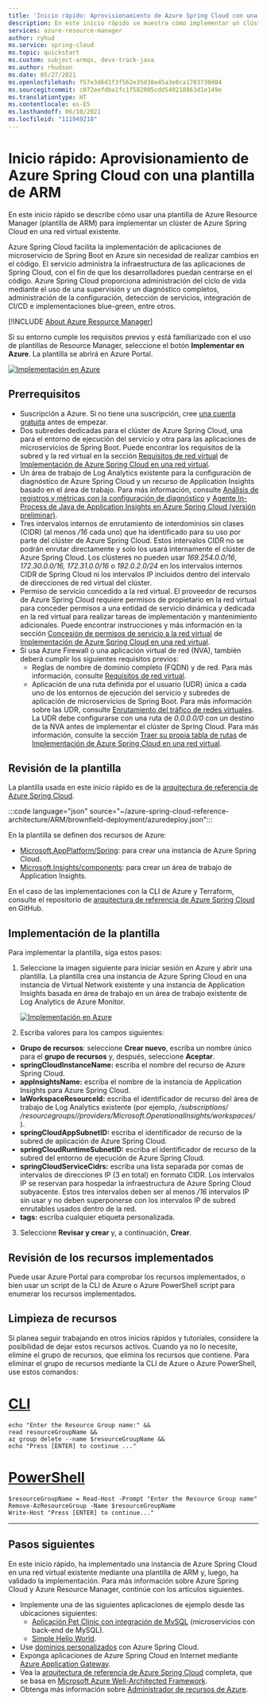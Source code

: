 ```yaml
---
title: 'Inicio rápido: Aprovisionamiento de Azure Spring Cloud con una plantilla de Azure Resource Manager (plantilla de ARM)'
description: En este inicio rápido se muestra cómo implementar un clúster de Spring Cloud en una red virtual existente.
services: azure-resource-manager
author: ryhud
ms.service: spring-cloud
ms.topic: quickstart
ms.custom: subject-armqs, devx-track-java
ms.author: rhudson
ms.date: 05/27/2021
ms.openlocfilehash: f57e3d6d1f3f562e35d38e45a3e0ca1703730d04
ms.sourcegitcommit: c072eefdba1fc1f582005cdd549218863d1e149e
ms.translationtype: HT
ms.contentlocale: es-ES
ms.lasthandoff: 06/10/2021
ms.locfileid: "111949218"
---
```

# <a name="quickstart-provision-azure-spring-cloud-using-an-arm-template"></a>Inicio rápido: Aprovisionamiento de Azure Spring Cloud con una plantilla de ARM

En este inicio rápido se describe cómo usar una plantilla de Azure Resource Manager (plantilla de ARM) para implementar un clúster de Azure Spring Cloud en una red virtual existente.

Azure Spring Cloud facilita la implementación de aplicaciones de microservicio de Spring Boot en Azure sin necesidad de realizar cambios en el código. El servicio administra la infraestructura de las aplicaciones de Spring Cloud, con el fin de que los desarrolladores puedan centrarse en el código. Azure Spring Cloud proporciona administración del ciclo de vida mediante el uso de una supervisión y un diagnóstico completos, administración de la configuración, detección de servicios, integración de CI/CD e implementaciones blue-green, entre otros.

[!INCLUDE [About Azure Resource Manager](../../includes/resource-manager-quickstart-introduction.md)]

Si su entorno cumple los requisitos previos y está familiarizado con el uso de plantillas de Resource Manager, seleccione el botón **Implementar en Azure**. La plantilla se abrirá en Azure Portal.

[![Implementación en Azure](../media/template-deployments/deploy-to-azure.svg?sanitize=true)](https://portal.azure.com/#create/Microsoft.Template/uri/https%3A%2F%2Fraw.githubusercontent.com%2FAzure%2Fazure-spring-cloud-reference-architecture%2Fmain%2FARM%2Fbrownfield-deployment%2fazuredeploy.json)

## <a name="prerequisites"></a>Prerrequisitos

* Suscripción a Azure. Si no tiene una suscripción, cree [una cuenta gratuita](https://azure.microsoft.com/free/?WT.mc_id=A261C142F) antes de empezar.
* Dos subredes dedicadas para el clúster de Azure Spring Cloud, una para el entorno de ejecución del servicio y otra para las aplicaciones de microservicios de Spring Boot. Puede encontrar los requisitos de la subred y la red virtual en la sección [Requisitos de red virtual](how-to-deploy-in-azure-virtual-network.md#virtual-network-requirements) de [Implementación de Azure Spring Cloud en una red virtual](how-to-deploy-in-azure-virtual-network.md).
* Un área de trabajo de Log Analytics existente para la configuración de diagnóstico de Azure Spring Cloud y un recurso de Application Insights basado en el área de trabajo. Para más información, consulte [Análisis de registros y métricas con la configuración de diagnóstico](diagnostic-services.md) y [Agente In-Process de Java de Application Insights en Azure Spring Cloud (versión preliminar)](how-to-application-insights.md).
* Tres intervalos internos de enrutamiento de interdominios sin clases (CIDR) (al menos */16* cada uno) que ha identificado para su uso por parte del clúster de Azure Spring Cloud. Estos intervalos CIDR no se podrán enrutar directamente y solo los usará internamente el clúster de Azure Spring Cloud. Los clústeres no pueden usar *169.254.0.0/16*, *172.30.0.0/16,* *172.31.0.0/16* o  *192.0.2.0/24* en los intervalos internos CIDR de Spring Cloud ni los intervalos IP incluidos dentro del intervalo de direcciones de red virtual del clúster.
* Permiso de servicio concedido a la red virtual. El proveedor de recursos de Azure Spring Cloud requiere permisos de propietario en la red virtual para conceder permisos a una entidad de servicio dinámica y dedicada en la red virtual para realizar tareas de implementación y mantenimiento adicionales. Puede encontrar instrucciones y más información en la sección [Concesión de permisos de servicio a la red virtual](how-to-deploy-in-azure-virtual-network.md#grant-service-permission-to-the-virtual-network) de [Implementación de Azure Spring Cloud en una red virtual](how-to-deploy-in-azure-virtual-network.md).
* Si usa Azure Firewall o una aplicación virtual de red (NVA), también deberá cumplir los siguientes requisitos previos:
   * Reglas de nombre de dominio completo (FQDN) y de red. Para más información, consulte [Requisitos de red virtual](how-to-deploy-in-azure-virtual-network.md#virtual-network-requirements).
   * Aplicación de una ruta definida por el usuario (UDR) única a cada uno de los entornos de ejecución del servicio y subredes de aplicación de microservicios de Spring Boot. Para más información sobre las UDR, consulte [Enrutamiento del tráfico de redes virtuales](../virtual-network/virtual-networks-udr-overview.md). La UDR debe configurarse con una ruta de *0.0.0.0/0* con un destino de la NVA antes de implementar el clúster de Spring Cloud. Para más información, consulte la sección [Traer su propia tabla de rutas](how-to-deploy-in-azure-virtual-network.md#bring-your-own-route-table) de [Implementación de Azure Spring Cloud en una red virtual](how-to-deploy-in-azure-virtual-network.md).

## <a name="review-the-template"></a>Revisión de la plantilla

La plantilla usada en este inicio rápido es de la [arquitectura de referencia de Azure Spring Cloud](reference-architecture.md).

:::code language="json" source="~/azure-spring-cloud-reference-architecture/ARM/brownfield-deployment/azuredeploy.json":::

En la plantilla se definen dos recursos de Azure:

* [Microsoft.AppPlatform/Spring](/azure/templates/microsoft.appplatform/spring): para crear una instancia de Azure Spring Cloud.
* [Microsoft.Insights/components](/azure/templates/microsoft.insights/components): para crear un área de trabajo de Application Insights.

En el caso de las implementaciones con la CLI de Azure y Terraform, consulte el repositorio de [arquitectura de referencia de Azure Spring Cloud](https://github.com/Azure/azure-spring-cloud-reference-architecture) en GitHub.

## <a name="deploy-the-template"></a>Implementación de la plantilla

Para implementar la plantilla, siga estos pasos:

1. Seleccione la imagen siguiente para iniciar sesión en Azure y abrir una plantilla. La plantilla crea una instancia de Azure Spring Cloud en una instancia de Virtual Network existente y una instancia de Application Insights basada en área de trabajo en un área de trabajo existente de Log Analytics de Azure Monitor.

   [![Implementación en Azure](../media/template-deployments/deploy-to-azure.svg?sanitize=true)](https://portal.azure.com/#create/Microsoft.Template/uri/https%3A%2F%2Fraw.githubusercontent.com%2FAzure%2Fazure-spring-cloud-reference-architecture%2Fmain%2FARM%2Fbrownfield-deployment%2fazuredeploy.json)

2. Escriba valores para los campos siguientes:

- **Grupo de recursos**: seleccione **Crear nuevo**, escriba un nombre único para el **grupo de recursos** y, después, seleccione **Aceptar**.
- **springCloudInstanceName:** escriba el nombre del recurso de Azure Spring Cloud.
- **appInsightsName:** escriba el nombre de la instancia de Application Insights para Azure Spring Cloud.
- **laWorkspaceResourceId:** escriba el identificador de recurso del área de trabajo de Log Analytics existente (por ejemplo, */subscriptions/<your subscription> /resourcegroups/<your log analytics resource group>/providers/Microsoft.OperationalInsights/workspaces/<your log analytics workspace name>* ).
- **springCloudAppSubnetID:** escriba el identificador de recurso de la subred de aplicación de Azure Spring Cloud.
- **springCloudRuntimeSubnetID:** escriba el identificador de recurso de la subred del entorno de ejecución de Azure Spring Cloud.
- **springCloudServiceCidrs:** escriba una lista separada por comas de intervalos de direcciones IP (3 en total) en formato CIDR. Los intervalos IP se reservan para hospedar la infraestructura de Azure Spring Cloud subyacente. Estos tres intervalos deben ser al menos */16* intervalos IP sin usar y no deben superponerse con los intervalos IP de subred enrutables usados dentro de la red.
- **tags:** escriba cualquier etiqueta personalizada.

3. Seleccione **Revisar y crear** y, a continuación, **Crear**.

## <a name="review-deployed-resources"></a>Revisión de los recursos implementados

Puede usar Azure Portal para comprobar los recursos implementados, o bien usar un script de la CLI de Azure o Azure PowerShell script para enumerar los recursos implementados.

## <a name="clean-up-resources"></a>Limpieza de recursos

Si planea seguir trabajando en otros inicios rápidos y tutoriales, considere la posibilidad de dejar estos recursos activos. Cuando ya no lo necesite, elimine el grupo de recursos, que elimina los recursos que contiene. Para eliminar el grupo de recursos mediante la CLI de Azure o Azure PowerShell, use estos comandos:

# <a name="cli"></a>[CLI](#tab/azure-cli)

```azurecli-interactive
echo "Enter the Resource Group name:" &&
read resourceGroupName &&
az group delete --name $resourceGroupName &&
echo "Press [ENTER] to continue ..."
```

# <a name="powershell"></a>[PowerShell](#tab/azure-powershell)

```azurepowershell-interactive
$resourceGroupName = Read-Host -Prompt "Enter the Resource Group name"
Remove-AzResourceGroup -Name $resourceGroupName
Write-Host "Press [ENTER] to continue..."
```
---

## <a name="next-steps"></a>Pasos siguientes

En este inicio rápido, ha implementado una instancia de Azure Spring Cloud en una red virtual existente mediante una plantilla de ARM y, luego, ha validado la implementación. Para más información sobre Azure Spring Cloud y Azure Resource Manager, continúe con los artículos siguientes.

- Implemente una de las siguientes aplicaciones de ejemplo desde las ubicaciones siguientes:
   * [Aplicación Pet Clinic con integración de MySQL](https://github.com/azure-samples/spring-petclinic-microservices) (microservicios con back-end de MySQL).
   * [Simple Hello World](./quickstart.md?pivots=programming-language-java&tabs=Azure-CLI).
- Use [dominios personalizados](tutorial-custom-domain.md) con Azure Spring Cloud.
- Exponga aplicaciones de Azure Spring Cloud en Internet mediante [Azure Application Gateway](expose-apps-gateway-azure-firewall.md).
- Vea la [arquitectura de referencia de Azure Spring Cloud](reference-architecture.md) completa, que se basa en [Microsoft Azure Well-Architected Framework](/azure/architecture/framework/).
- Obtenga más información sobre [Administrador de recursos de Azure](../azure-resource-manager/management/overview.md).